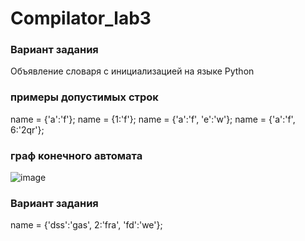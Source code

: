 # Compilator_lab3
### Вариант задания
Объявление словаря с инициализацией на языке Python

### примеры допустимых строк
name = {'a':'f'};
name = {1:'f'};
name = {'a':'f', 'e':'w'};
name = {'a':'f', 6:'2qr'};

### граф конечного автомата
![image](https://github.com/imploCBA/Compilator_lab3/assets/60794005/7a775ce1-b204-4543-92b0-16966304b73b)


### Вариант задания
name = {'dss':'gas', 2:'fra', 'fd':'we'};
